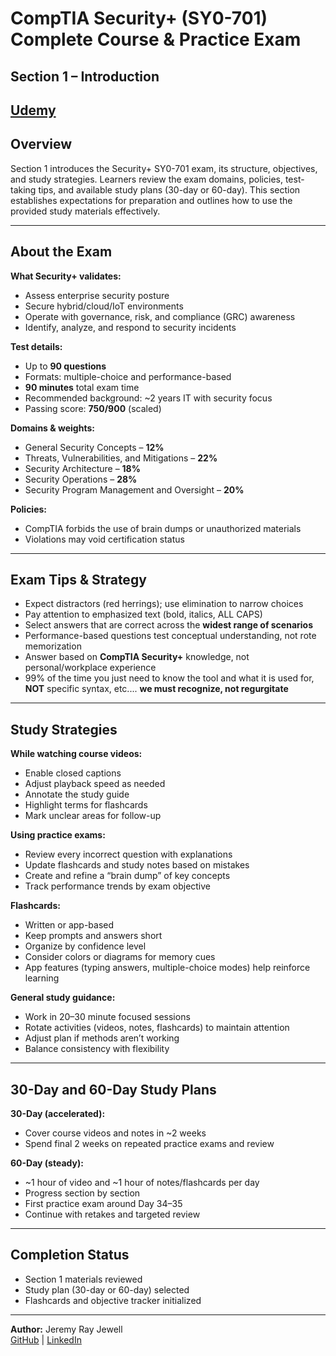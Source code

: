 # CompTIA Security+ (SY0-701) Complete Course & Practice Exam  
## Section 1 – Introduction  

[Udemy](https://www.udemy.com/course/securityplus/)  
---

## Overview  
Section 1 introduces the Security+ SY0-701 exam, its structure, objectives, and study strategies. Learners review the exam domains, policies, test-taking tips, and available study plans (30-day or 60-day). This section establishes expectations for preparation and outlines how to use the provided study materials effectively.

---

## About the Exam  
**What Security+ validates:**  
- Assess enterprise security posture  
- Secure hybrid/cloud/IoT environments  
- Operate with governance, risk, and compliance (GRC) awareness  
- Identify, analyze, and respond to security incidents

**Test details:**  
- Up to **90 questions**  
- Formats: multiple-choice and performance-based  
- **90 minutes** total exam time  
- Recommended background: ~2 years IT with security focus  
- Passing score: **750/900** (scaled)

**Domains & weights:**  
- General Security Concepts – **12%**  
- Threats, Vulnerabilities, and Mitigations – **22%**  
- Security Architecture – **18%**  
- Security Operations – **28%**  
- Security Program Management and Oversight – **20%**

**Policies:**  
- CompTIA forbids the use of brain dumps or unauthorized materials  
- Violations may void certification status 

---

## Exam Tips & Strategy  
- Expect distractors (red herrings); use elimination to narrow choices  
- Pay attention to emphasized text (bold, italics, ALL CAPS)  
- Select answers that are correct across the **widest range of scenarios**  
- Performance-based questions test conceptual understanding, not rote memorization 
- Answer based on **CompTIA Security+** knowledge, not personal/workplace experience
- 99% of the time you just need to know the tool and what it is used for, **NOT** specific syntax, etc.... **we must recognize, not regurgitate**

---

## Study Strategies  
**While watching course videos:**  
- Enable closed captions  
- Adjust playback speed as needed  
- Annotate the study guide  
- Highlight terms for flashcards  
- Mark unclear areas for follow-up

**Using practice exams:**  
- Review every incorrect question with explanations  
- Update flashcards and study notes based on mistakes  
- Create and refine a “brain dump” of key concepts  
- Track performance trends by exam objective

**Flashcards:**  
- Written or app-based  
- Keep prompts and answers short  
- Organize by confidence level  
- Consider colors or diagrams for memory cues  
- App features (typing answers, multiple-choice modes) help reinforce learning

**General study guidance:**  
- Work in 20–30 minute focused sessions  
- Rotate activities (videos, notes, flashcards) to maintain attention  
- Adjust plan if methods aren’t working  
- Balance consistency with flexibility

---

## 30-Day and 60-Day Study Plans  
**30-Day (accelerated):**  
- Cover course videos and notes in ~2 weeks  
- Spend final 2 weeks on repeated practice exams and review

**60-Day (steady):**  
- ~1 hour of video and ~1 hour of notes/flashcards per day  
- Progress section by section  
- First practice exam around Day 34–35  
- Continue with retakes and targeted review

---

## Completion Status  
- Section 1 materials reviewed  
- Study plan (30-day or 60-day) selected  
- Flashcards and objective tracker initialized  

---

**Author:** Jeremy Ray Jewell  
[GitHub](https://github.com/jeremyrayjewell) | [LinkedIn](https://www.linkedin.com/in/jeremyrayjewell)  
